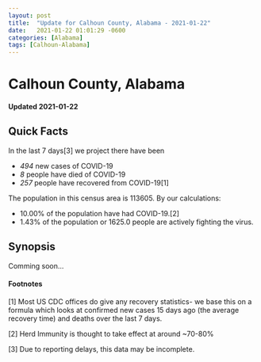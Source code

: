 ```yaml
---
layout: post
title:  "Update for Calhoun County, Alabama - 2021-01-22"
date:   2021-01-22 01:01:29 -0600
categories: [Alabama]
tags: [Calhoun-Alabama]
---
```


# Calhoun County, Alabama
#### Updated 2021-01-22

## Quick Facts

In the last 7 days[3] we project there have been
- *494* new cases of COVID-19
- *8* people have died of COVID-19
- *257* people have recovered from COVID-19[1]

The population in this census area is 113605. By our calculations:
- 10.00% of the population have had COVID-19.[2]
- 1.43% of the population or 1625.0 people are actively fighting the virus.

## Synopsis

Comming soon...


#### Footnotes

[1] Most US CDC offices do give any recovery statistics- we base this on a formula which looks at confirmed new cases
15 days ago (the average recovery time) and deaths over the last 7 days.

[2] Herd Immunity is thought to take effect at around ~70-80%

[3] Due to reporting delays, this data may be incomplete.
 
    